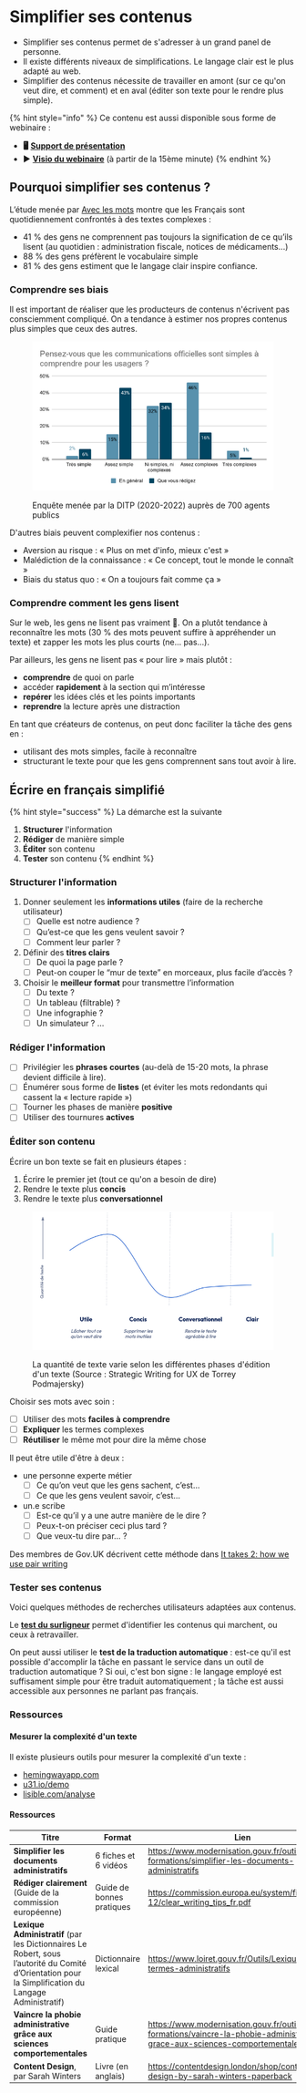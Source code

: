 # Simplifier ses contenus

* Simplifier ses contenus permet de s'adresser à un grand panel de personne.
* Il existe différents niveaux de simplifications. Le langage clair est le plus adapté au web.
* Simplifier des contenus nécessite de travailler en amont (sur ce qu'on veut dire, et comment) et en aval (éditer son texte pour le rendre plus simple).

{% hint style="info" %}
Ce contenu est aussi disponible sous forme de webinaire :&#x20;

* **🖥️** [**Support de présentation**](https://docs.google.com/presentation/d/1ykD\_SGTHNgMHyTewSqBQU0pTBJr3gLOeuNHvndGxd9k/edit?usp=sharing)
* ▶️ [**Visio du webinaire**](https://bbb-dinum-scalelite.visio.education.fr/playback/presentation/2.3/87785ffa751d94980ff8dab4007b2daa8de53178-1687250969999) (à partir de la 15ème minute)
{% endhint %}

## Pourquoi simplifier ses contenus ?

L’étude menée par [Avec les mots](https://www.avecdesmots.com/les-francais-comprennent-ils-les-textes-quils-lisent/) montre que les Français sont quotidiennement confrontés à des textes complexes :

* 41 % des gens ne comprennent pas toujours la signification de ce qu’ils lisent (au quotidien : administration fiscale, notices de médicaments…)
* 88 % des gens préfèrent le vocabulaire simple
* 81 % des gens estiment que le langage clair inspire confiance.

### Comprendre ses biais

Il est important de réaliser que les producteurs de contenus n'écrivent pas consciemment compliqué. On a tendance à estimer nos propres contenus plus simples que ceux des autres.

<figure><img src="../../../.gitbook/assets/image.png" alt=""><figcaption><p>Enquête menée par la DITP (2020-2022) auprès de 700 agents publics</p></figcaption></figure>

D'autres biais peuvent complexifier nos contenus :&#x20;

* Aversion au risque : « Plus on met d'info, mieux c'est »
* Malédiction de la connaissance : « Ce concept, tout le monde le connaît »
* Biais du status quo : « On a toujours fait comme ça »

### Comprendre comment les gens lisent&#x20;

Sur le web, les gens ne lisent pas vraiment 😬. On a plutôt tendance à reconnaître les mots (30 % des mots peuvent suffire à appréhender un texte) et zapper les mots les plus courts (ne... pas...).

Par ailleurs, les gens ne lisent pas « pour lire » mais plutôt :&#x20;

* **comprendre** de quoi on parle
* accéder **rapidement** à la section qui m’intéresse
* **repérer** les idées clés et les points importants
* **reprendre** la lecture après une distraction

En tant que créateurs de contenus, on peut donc faciliter la tâche des gens en :&#x20;

* utilisant des mots simples, facile à reconnaître
* structurant le texte pour que les gens comprennent sans tout avoir à lire.

## Écrire en français simplifié

{% hint style="success" %}
La démarche est la suivante

1. **Structurer** l'information
2. **Rédiger** de manière simple
3. **Éditer** son contenu
4. **Tester** son contenu
{% endhint %}

### Structurer l'information

1. Donner seulement les **informations utiles** (faire de la recherche utilisateur)
   * [ ] Quelle est notre audience ?
   * [ ] Qu’est-ce que les gens veulent savoir ?
   * [ ] Comment leur parler ?
2. Définir des **titres clairs**
   * [ ] De quoi la page parle ?
   * [ ] Peut-on couper le “mur de texte” en morceaux, plus facile d’accès ?
3. Choisir le **meilleur format** pour transmettre l’information
   * [ ] Du texte ?&#x20;
   * [ ] Un tableau (filtrable) ?&#x20;
   * [ ] Une infographie ?&#x20;
   * [ ] Un simulateur ? …

### Rédiger l'information

* [ ] Privilégier les **phrases** **courtes** (au-delà de 15-20 mots, la phrase devient difficile à lire).
* [ ] Énumérer sous forme de **listes** (et éviter les mots redondants qui cassent la « lecture rapide »)
* [ ] Tourner les phases de manière **positive**
* [ ] Utiliser des tournures **actives**

### Éditer son contenu

Écrire un bon texte se fait en plusieurs étapes :&#x20;

1. Écrire le premier jet (tout ce qu'on a besoin de dire)
2. Rendre le texte plus **concis**
3. Rendre le texte plus **conversationnel**

<figure><img src="../../../.gitbook/assets/image (3) (2).png" alt=""><figcaption><p>La quantité de texte varie selon les différentes phases d'édition d'un texte (Source : Strategic Writing for UX de Torrey Podmajersky)</p></figcaption></figure>

Choisir ses mots avec soin :&#x20;

* [ ] Utiliser des mots **faciles à comprendre**
* [ ] **Expliquer** les termes complexes
* [ ] **Réutiliser** le même mot pour dire la même chose

Il peut être utile d'être à deux :&#x20;

* une personne experte métier
  * [ ] Ce qu’on veut que les gens sachent, c’est…
  * [ ] Ce que les gens veulent savoir, c’est…&#x20;
* un.e scribe
  * [ ] Est-ce qu’il y a une autre manière de le dire ?
  * [ ] Peux-t-on préciser ceci plus tard ?
  * [ ] Que veux-tu dire par… ?

Des membres de Gov.UK décrivent cette méthode dans [It takes 2: how we use pair writing ](https://gds.blog.gov.uk/2016/09/21/it-takes-2-how-we-use-pair-writing/)

### Tester ses contenus

Voici quelques méthodes de recherches utilisateurs adaptées aux contenus.

Le [**test du surligneur**](https://userresearch.blog.gov.uk/2014/09/02/a-simple-technique-for-evaluating-content/) permet d'identifier les contenus qui marchent, ou ceux à retravailler.

On peut aussi utiliser le **test de la traduction automatique** : est-ce qu'il est possible d'accomplir la tâche en passant le service dans un outil de traduction automatique ? Si oui, c'est bon signe : le langage employé est suffisament simple pour être traduit automatiquement ; la tâche est aussi accessible aux personnes ne parlant pas français.

### Ressources

#### Mesurer la complexité d'un texte

Il existe plusieurs outils pour mesurer la complexité d'un texte :&#x20;

* [hemingwayapp.com](https://hemingwayapp.com/)
* [u31.io/demo](https://u31.io/demo)
* [lisible.com/analyse](https://lisible.com/analyse/)

#### Ressources

<table><thead><tr><th width="435.3333333333333">Titre</th><th>Format</th><th data-type="content-ref">Lien</th></tr></thead><tbody><tr><td><strong>Simplifier les documents administratifs</strong></td><td>6 fiches et 6 vidéos</td><td><a href="https://www.modernisation.gouv.fr/outils-et-formations/simplifier-les-documents-administratifs">https://www.modernisation.gouv.fr/outils-et-formations/simplifier-les-documents-administratifs</a></td></tr><tr><td><strong>Rédiger clairement</strong> (Guide de la commission européenne)</td><td>Guide de bonnes pratiques</td><td><a href="https://commission.europa.eu/system/files/2016-12/clear_writing_tips_fr.pdf">https://commission.europa.eu/system/files/2016-12/clear_writing_tips_fr.pdf</a></td></tr><tr><td><strong>Lexique Administratif</strong> (par les Dictionnaires Le Robert, sous l’autorité du Comité d’Orientation pour la Simplification du Langage Administratif)</td><td>Dictionnaire lexical</td><td><a href="https://www.loiret.gouv.fr/Outils/Lexique-des-termes-administratifs">https://www.loiret.gouv.fr/Outils/Lexique-des-termes-administratifs</a></td></tr><tr><td><strong>Vaincre la phobie administrative grâce aux sciences comportementales</strong></td><td>Guide pratique</td><td><a href="https://www.modernisation.gouv.fr/outils-et-formations/vaincre-la-phobie-administrative-grace-aux-sciences-comportementales">https://www.modernisation.gouv.fr/outils-et-formations/vaincre-la-phobie-administrative-grace-aux-sciences-comportementales</a></td></tr><tr><td><strong>Content</strong> <strong>Design</strong>, par Sarah Winters</td><td>Livre (en anglais)</td><td><a href="https://contentdesign.london/shop/content-design-by-sarah-winters-paperback">https://contentdesign.london/shop/content-design-by-sarah-winters-paperback</a></td></tr></tbody></table>


